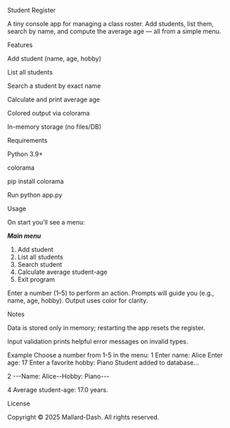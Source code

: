 Student Register

A tiny console app for managing a class roster. Add students, list them, search by name, and compute the average age — all from a simple menu.

Features

Add student (name, age, hobby)

List all students

Search a student by exact name

Calculate and print average age

Colored output via colorama

In-memory storage (no files/DB)

Requirements

Python 3.9+

colorama

pip install colorama

Run
python app.py

Usage

On start you’ll see a menu:

***Main menu***
1. Add student
2. List all students
3. Search student
4. Calculate average student-age
5. Exit program


Enter a number (1–5) to perform an action. Prompts will guide you (e.g., name, age, hobby). Output uses color for clarity.

Notes

Data is stored only in memory; restarting the app resets the register.

Input validation prints helpful error messages on invalid types.

Example
Choose a number from 1-5 in the menu:
1
Enter name: Alice
Enter age: 17
Enter a favorite hobby: Piano
Student added to database...

2
---Name: Alice--Hobby: Piano---

4
Average student-age: 17.0 years.

License

Copyright © 2025 Mallard-Dash. All rights reserved.
